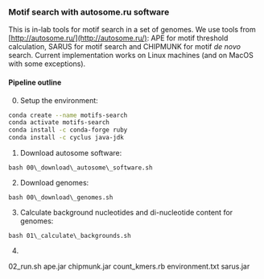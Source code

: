 ### Motif search with autosome.ru software

This is in-lab tools for motif search in a set of genomes.
We use tools from [http://autosome.ru/](http://autosome.ru/): APE for motif threshold calculation, SARUS for motif search and CHIPMUNK for motif _de novo_ search.
Current implementation works on Linux machines (and on MacOS with some exceptions).

#### Pipeline outline

0. Setup the environment:

```bash
conda create --name motifs-search 
conda activate motifs-search
conda install -c conda-forge ruby
conda install -c cyclus java-jdk
```

1. Download autosome software:

```bash 00\_download\_autosome\_software.sh```

2. Download genomes:

```bash 00\_download\_genomes.sh```

3. Calculate background nucleotides and di-nucleotide content for genomes:

```bash 01\_calculate\_backgrounds.sh```

4. 
02_run.sh
ape.jar
chipmunk.jar
count_kmers.rb
environment.txt
sarus.jar

